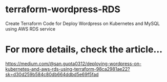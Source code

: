 # terraform-wordpress-RDS
Create Terraform Code for Deploy Wordpress on Kubernetes and MySQL using AWS RDS service
# For more details, check the article...
https://medium.com/@san.gupta0312/deploying-wordpress-on-kubernetes-and-aws-rds-using-terraform-98ca2981ae22?sk=d30d259b584c80db664ddbd5e69f5fad
